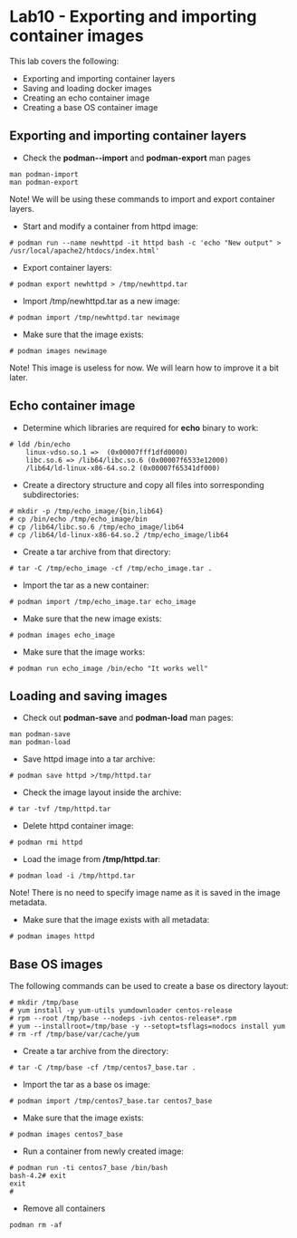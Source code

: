 # Lab10 - Exporting and importing container images

This lab covers the following:
- Exporting and importing container layers
- Saving and loading docker images
- Creating an echo container image
- Creating a base OS container image

## Exporting and importing container layers

- Check the **podman--import** and **podman-export** man pages

```
man podman-import
man podman-export
```

Note! We will be using these commands to import and export container layers.

- Start and modify a container from httpd image:

```
# podman run --name newhttpd -it httpd bash -c 'echo "New output" > /usr/local/apache2/htdocs/index.html'
```

- Export container layers:

```
# podman export newhttpd > /tmp/newhttpd.tar
```

- Import /tmp/newhttpd.tar as a new image:

```
# podman import /tmp/newhttpd.tar newimage
```

- Make sure that the image exists:

```
# podman images newimage

```

Note! This image is useless for now. We will learn how to improve it a bit later.

## Echo container image

- Determine which libraries are required for **echo** binary to work:

```
# ldd /bin/echo
	linux-vdso.so.1 =>  (0x00007fff1dfd0000)
	libc.so.6 => /lib64/libc.so.6 (0x00007f6533e12000)
	/lib64/ld-linux-x86-64.so.2 (0x00007f65341df000)
```

- Create a directory structure and copy all files into sorresponding subdirectories:

```
# mkdir -p /tmp/echo_image/{bin,lib64}
# cp /bin/echo /tmp/echo_image/bin
# cp /lib64/libc.so.6 /tmp/echo_image/lib64
# cp /lib64/ld-linux-x86-64.so.2 /tmp/echo_image/lib64
```

- Create a tar archive from that directory:

```
# tar -C /tmp/echo_image -cf /tmp/echo_image.tar .
```

- Import the tar as a new container:

```
# podman import /tmp/echo_image.tar echo_image

```

- Make sure that the new image exists:

```
# podman images echo_image

```

- Make sure that the image works:

```
# podman run echo_image /bin/echo "It works well"

```

## Loading and saving images

- Check out **podman-save** and **podman-load** man pages:

```
man podman-save
man podman-load
```

- Save httpd image into a tar archive:

```
# podman save httpd >/tmp/httpd.tar
```

- Check the image layout inside the archive:

```
# tar -tvf /tmp/httpd.tar

```

- Delete httpd container image:

```
# podman rmi httpd
```

- Load the image from **/tmp/httpd.tar**:

```
# podman load -i /tmp/httpd.tar
```
Note! There is no need to specify image name as it is saved in the image metadata.

- Make sure that the image exists with all metadata:

```
# podman images httpd

```

## Base OS images

The following commands can be used to create a base os directory layout:

```
# mkdir /tmp/base
# yum install -y yum-utils yumdownloader centos-release
# rpm --root /tmp/base --nodeps -ivh centos-release*.rpm
# yum --installroot=/tmp/base -y --setopt=tsflags=nodocs install yum
# rm -rf /tmp/base/var/cache/yum
```

- Create a tar archive from the directory:

```
# tar -C /tmp/base -cf /tmp/centos7_base.tar .
```

- Import the tar as a base os image:

```
# podman import /tmp/centos7_base.tar centos7_base

```

- Make sure that the image exists:

```
# podman images centos7_base

```

- Run a container from newly created image:

```
# podman run -ti centos7_base /bin/bash
bash-4.2# exit
exit
# 
```

- Remove all containers

```
podman rm -af
```
